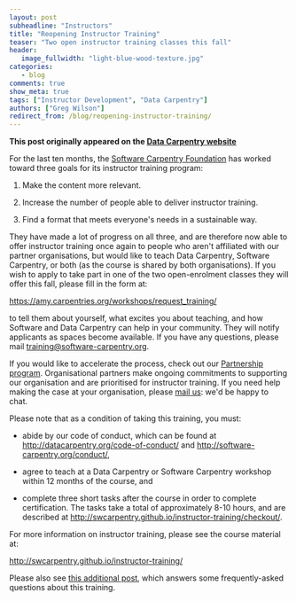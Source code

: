 ```yaml
---
layout: post
subheadline: "Instructors"
title: "Reopening Instructor Training"
teaser: "Two open instructor training classes this fall"
header:
   image_fullwidth: "light-blue-wood-texture.jpg"
categories:
   - blog
comments: true
show_meta: true
tags: ["Instructor Development", "Data Carpentry"]
authors: ["Greg Wilson"]
redirect_from: /blog/reopening-instructor-training/
--- 
```


**This post originally appeared on the [Data Carpentry website](https://datacarpentry.org)**

For the last ten months,
the [Software Carpentry Foundation](http://software-carpentry.org/scf/) has worked toward three goals
for its instructor training program:

1.  Make the content more relevant.

2.  Increase the number of people able to deliver instructor training.

3.  Find a format that meets everyone's needs in a sustainable way.

They have made a lot of progress on all three,
and are therefore now able to offer instructor training once again
to people who aren't affiliated with our partner organisations,
but would like to teach Data Carpentry, Software Carpentry, or both
(as the course is shared by both organisations).
If you wish to apply to take part
in one of the two open-enrolment classes they will offer this fall,
please fill in the form at:

<https://amy.carpentries.org/workshops/request_training/>

to tell them about yourself,
what excites you about teaching,
and how Software and Data Carpentry can help in your community.
They will notify applicants as spaces become available.
If you have any questions,
please mail
[training@software-carpentry.org](mailto:training@software-carpentry.org).

If you would like to accelerate the process,
check out our [Partnership program](http://www.datacarpentry.org/partnerships/).
Organisational partners make ongoing commitments to supporting our organisation
and are prioritised for instructor training.
If you need help making the case at your organisation,
please [mail us](mailto:partnerships@software-carpentry.org):
we'd be happy to chat.

Please note that as a condition of taking this training, you must:

*   abide by our code of conduct, which can be found at
    <http://datacarpentry.org/code-of-conduct/> and
    <http://software-carpentry.org/conduct/>,

*   agree to teach at a Data Carpentry or Software Carpentry workshop
    within 12 months of the course,
    and

*   complete three short tasks after the course in order to complete certification.
    The tasks take a total of approximately 8-10 hours,
    and are described at
    <http://swcarpentry.github.io/instructor-training/checkout/>.

For more information on instructor training,
please see the course material at:

<http://swcarpentry.github.io/instructor-training/>

Please also see [this additional post](http://software-carpentry.org/blog/2016/07/more-on-instructor-training.html), which answers some frequently-asked questions about this training.
